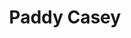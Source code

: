 ---
title: "Paddy Casey"
summary: "Paddy Casey is an Irish singer-songwriter from Crumlin, Dublin."
slug: "paddy-casey"
image: "paddy-casey.jpg"
apple_music_artist_url: "https://music.apple.com/gb/artist/paddy-casey/894484"
wikipedia_url: "https://en.wikipedia.org/wiki/Paddy_Casey"
---